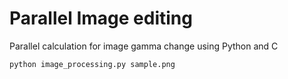 # Parallel Image editing

Parallel calculation for image gamma change using Python and C

```
python image_processing.py sample.png
```
